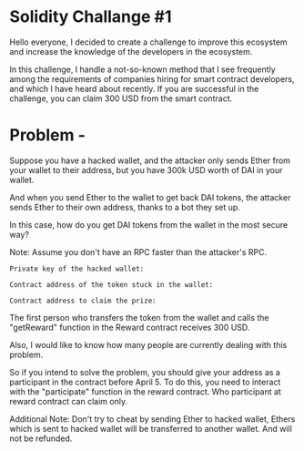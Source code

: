 # Solidity Challange #1


Hello everyone, I decided to create a challenge to improve this ecosystem and increase the knowledge of the developers in the ecosystem.


In this challenge, I handle a not-so-known method that I see frequently among the requirements of companies hiring for smart contract developers, and which I have heard about recently.
If you are successful in the challenge, you can claim 300 USD from the smart contract.


# Problem -


Suppose you have a hacked wallet, and the attacker only sends Ether from your wallet to their address, but you have 300k USD worth of DAI in your wallet. 

And when you send Ether to the wallet to get back DAI tokens, the attacker sends Ether to their own address, thanks to a bot they set up.

In this case, how do you get DAI tokens from the wallet in the most secure way?

Note: Assume you don't have an RPC faster than the attacker's RPC.

`Private key of the hacked wallet:`

`Contract address of the token stuck in the wallet:`

`Contract address to claim the prize:`


The first person who transfers the token from the wallet and calls the "getReward" function in the Reward contract receives 300 USD.


Also, I would like to know how many people are currently dealing with this problem. 

So if you intend to solve the problem, you should give your address as a participant in the contract before April 5. To do this, you need to interact with the "participate" function in the reward contract.
Who participant at reward contract can claim only. 


Additional Note: Don't try to cheat by sending Ether to hacked wallet, Ethers which is sent to hacked wallet will be transferred to another wallet. And will not be refunded.
